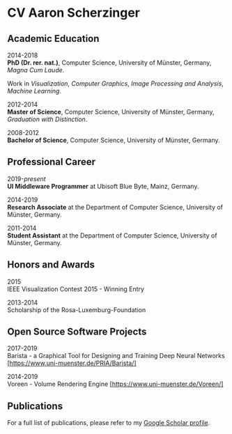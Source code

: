 # CV Aaron Scherzinger

## Academic Education

2014-2018      
**PhD (Dr. rer. nat.)**, Computer Science, University of Münster, Germany, _Magna Cum Laude_.

Work in _Visualization_, _Computer Graphics_, _Image Processing and Analysis_, _Machine Learning_.

2012-2014  
**Master of Science**, Computer Science, University of Münster, Germany, _Graduation with Distinction_.

2008-2012  
**Bachelor of Science**, Computer Science, University of Münster, Germany.

## Professional Career

2019-_present_  
**UI Middleware Programmer** at Ubisoft Blue Byte, Mainz, Germany.

2014-2019  
**Research Associate** at the Department of Computer Science, University of Münster, Germany.

2011-2014  
**Student Assistant** at the Department of Computer Science, University of Münster, Germany.

## Honors and Awards

2015  
IEEE Visualization Contest 2015 - Winning Entry

2013-2014  
Scholarship of the Rosa-Luxemburg-Foundation

## Open Source Software Projects

2017-2019  
Barista - a Graphical Tool for Designing and Training Deep Neural Networks [https://www.uni-muenster.de/PRIA/Barista/]

2014-2019  
Voreen - Volume Rendering Engine [https://www.uni-muenster.de/Voreen/]

## Publications

For a full list of publications, please refer to my [Google Scholar profile](https://scholar.google.de/citations?user=NtnR690AAAAJ&hl=en).
